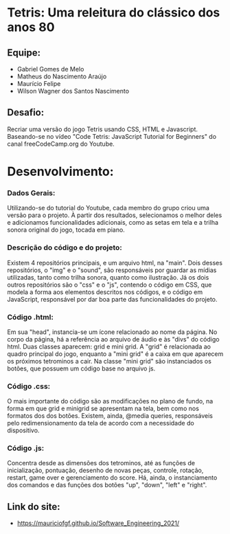 # Tetris: Uma releitura do clássico dos anos 80

## Equipe:
- Gabriel Gomes de Melo
- Matheus do Nascimento Araújo
- Maurício Felipe
- Wilson Wagner dos Santos Nascimento

## Desafio:
Recriar uma versão do jogo Tetris usando CSS, HTML e Javascript. Baseando-se no vídeo "Code Tetris: JavaScript Tutorial for Beginners" do canal freeCodeCamp.org do Youtube.

# Desenvolvimento:
### Dados Gerais:

Utilizando-se do tutorial do Youtube, cada membro do grupo criou uma versão para o projeto. À partir dos resultados, selecionamos o melhor deles e adicionamos funcionalidades adicionais, como as setas em tela e a trilha sonora original do jogo, tocada em piano.

### Descrição do código e do projeto:

Existem 4 repositórios principais, e um arquivo html, na "main". Dois desses repositórios, o "img" e o "sound", são responsáveis por guardar as mídias utilizadas, tanto como trilha sonora, quanto como ilustração. Já os dois outros repositórios são o "css" e o "js", contendo o código em CSS, que modela a forma aos elementos descritos nos códigos, e o código em JavaScript, responsável por dar boa parte das funcionalidades do projeto.

### Código .html:
  Em sua "head", instancia-se um ícone relacionado ao nome da página. No corpo da página, há a referência ao arquivo de áudio e às "divs" do código html. Duas classes aparecem: grid e mini grid. A "grid" é relacionada ao quadro principal do jogo, enquanto a "mini grid" é a caixa em que aparecem os próximos tetrominos a cair. Na classe "mini grid" são instanciados os botões, que possuem um código base no arquivo js.
  
### Código .css:
  O mais importante do código são as modificações no plano de fundo, na forma em que grid e minigrid se apresentam na tela, bem como nos formatos dos dos botões. Existem, ainda, @media queries, responsáveis pelo redimensionamento da tela de acordo com a necessidade do dispositivo.
  
### Código .js:
  Concentra desde as dimensões dos tetrominos, até as funções de inicialização, pontuação, desenho de novas peças, controle, rotação, restart, game over e gerenciamento do score. Há, ainda, o instanciamento dos comandos e das funções dos botões "up", "down", "left" e "right".

## Link do site:
- https://mauriciofgf.github.io/Software_Engineering_2021/

